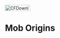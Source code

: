<p><a href="https://www.curseforge.com/minecraft/mc-mods/mob-origins" title="CurseForge"><img src="https://cf.way2muchnoise.eu/mob-origins.svg" alt="CFDownloads" width="84" height="20" /></a></p>

# Mob Origins
